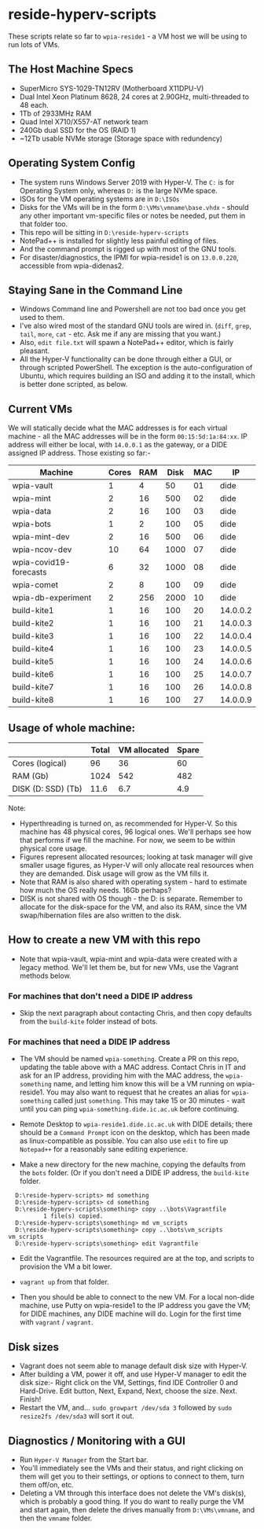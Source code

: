 # reside-hyperv-scripts

These scripts relate so far to `wpia-reside1` - a VM host we will be using
to run lots of VMs.

## The Host Machine Specs

* SuperMicro SYS-1029-TN12RV (Motherboard X11DPU-V)
* Dual Intel Xeon Platinum 8628, 24 cores at 2.90GHz, multi-threaded to 48 each.
* 1Tb of 2933MHz RAM
* Quad Intel X710/X557-AT network team
* 240Gb dual SSD for the OS (RAID 1)
* ~12Tb usable NVMe storage (Storage space with redundency)

## Operating System Config

* The system runs Windows Server 2019 with Hyper-V. The `C:` is for Operating System
only, whereas `D:` is the large NVMe space.
* ISOs for the VM operating systems are in `D:\ISOs`
* Disks for the VMs will be in the form `D:\VMs\vmname\base.vhdx` - should any other
important vm-specific files or notes be needed, put them in that folder too.
* This repo will be sitting in `D:\reside-hyperv-scripts`
* NotePad++ is installed for slightly less painful editing of files.
* And the command prompt is rigged up with most of the GNU tools.
* For disaster/diagnostics, the IPMI for wpia-reside1 is on `13.0.0.220`, accessible
from wpia-didenas2.

## Staying Sane in the Command Line

* Windows Command line and Powershell are not too bad once you get used to them.
* I've also wired most of the standard GNU tools are wired in. (`diff`, `grep`,
`tail`, `more`, `cat` - etc. Ask me if any are missing that you want.)
* Also, `edit file.txt` will spawn a NotePad++ editor, which is fairly pleasant.
* All the Hyper-V functionality can be done through either a GUI, or through scripted
PowerShell. The exception is the auto-configuration of Ubuntu, which requires building an ISO
and adding it to the install, which is better done scripted, as below.

## Current VMs

We will statically decide what the MAC addresses is for each virtual machine - all
the MAC addresses will be in the form `00:15:5d:1a:84:xx`. IP address will either be
local, with `14.0.0.1` as the gateway, or a DIDE assigned IP address. Those existing so far:-

| Machine                | Cores | RAM | Disk | MAC |     IP   |
|------------------------|-------|-----|------|-----|----------|
| wpia-vault             |   1   |  4  |  50  |  01 |   dide   |
| wpia-mint              |   2   | 16  | 500  |  02 |   dide   |
| wpia-data              |   2   | 16  | 100  |  03 |   dide   |
| wpia-bots              |   1   |  2  | 100  |  05 |   dide   |
| wpia-mint-dev          |   2   | 16  | 500  |  06 |   dide   |
| wpia-ncov-dev          |   10  | 64  | 1000 |  07 |   dide   |
| wpia-covid19-forecasts |   6   | 32  | 1000 |  08 |   dide   |
| wpia-comet             |   2   |  8  | 100  |  09 |   dide   |
| wpia-db-experiment     |   2   | 256 | 2000 |  10 |   dide   |
| build-kite1            |   1   | 16  | 100  |  20 | 14.0.0.2 |
| build-kite2            |   1   | 16  | 100  |  21 | 14.0.0.3 |
| build-kite3            |   1   | 16  | 100  |  22 | 14.0.0.4 |
| build-kite4            |   1   | 16  | 100  |  23 | 14.0.0.5 |
| build-kite5            |   1   | 16  | 100  |  24 | 14.0.0.6 |
| build-kite6            |   1   | 16  | 100  |  25 | 14.0.0.7 |
| build-kite7            |   1   | 16  | 100  |  26 | 14.0.0.8 |
| build-kite8            |   1   | 16  | 100  |  27 | 14.0.0.9 |

## Usage of whole machine:

|                      | Total     | VM allocated   |   Spare   |
|----------------------|-----------|----------------|-----------|
| Cores (logical)      |    96     |     36         |    60     |
| RAM (Gb)             |  1024     |    542         |   482     |
| DISK (D: SSD) (Tb)   |  11.6     |    6.7         |   4.9     |

Note:

* Hyperthreading is turned on, as recommended for Hyper-V. So this
  machine has 48 physical cores, 96 logical ones. We'll perhaps see
  how that performs if we fill the machine. For now, we seem to
  be within physical core usage.
* Figures represent allocated resources; looking at task manager
  will give smaller usage figures, as Hyper-V will only allocate
  real resources when they are demanded. Disk usage will grow as
  the VM fills it.
* Note that RAM is also shared with operating system - hard to
  estimate how much the OS really needs. 16Gb perhaps?
* DISK is not shared with OS though - the D: is separate. Remember
  to allocate for the disk-space for the VM, and also its RAM, since
  the VM swap/hibernation files are also written to the disk.

## How to create a new VM with this repo

* Note that wpia-vault, wpia-mint and wpia-data were created with a legacy method.
  We'll let them be, but for new VMs, use the Vagrant methods below.

### For machines that don't need a DIDE IP address

* Skip the next paragraph about contacting Chris, and then copy defaults
  from the `build-kite` folder instead of bots.

### For machines that need a DIDE IP address

* The VM  should be named `wpia-something`. Create a PR on this repo, updating
  the table above with a MAC address. Contact Chris in IT and ask for an IP address,
  providing him with the MAC address, the `wpia-something` name, and letting him
  know this will be a VM running on wpia-reside1. You may also want to request that
  he creates an alias for `wpia-something` called just `something`. This may take
  15 or 30 minutes - wait until you can ping `wpia-something.dide.ic.ac.uk` before
  continuing.

* Remote Desktop to `wpia-reside1.dide.ic.ac.uk` with DIDE details; there should be
  a `Command Prompt` icon on the desktop, which has been made as linux-compatible
  as possible. You can also use `edit` to fire up `Notepad++` for a reasonably
  sane editing experience.

* Make a new directory for the new machine, copying the defaults from the `bots`
  folder. (Or if you don't need a DIDE IP address, the `build-kite` folder.

```
  D:\reside-hyperv-scripts> md something
  D:\reside-hyperv-scripts> cd something
  D:\reside-hyperv-scripts\something> copy ..\bots\Vagrantfile
          1 file(s) copied.
  D:\reside-hyperv-scripts\something> md vm_scripts
  D:\reside-hyperv-scripts\something> copy ..\bots\vm_scripts vm_scripts
  D:\reside-hyperv-scripts\something> edit Vagrantfile
```

* Edit the Vagrantfile. The resources required are at the top, and scripts to
  provision the VM a bit lower.

* `vagrant up` from that folder.

* Then you should be able to connect to the new VM. For a local non-dide machine, use
Putty on wpia-reside1 to the IP address you gave the VM; for DIDE machines, any DIDE
machine will do. Login for the first time with `vagrant` / `vagrant`.

## Disk sizes

* Vagrant does not seem able to manage default disk size with Hyper-V.
* After building a VM, power it off, and use Hyper-V manager to edit
the disk size:- Right click on the VM, Settings, find IDE Controller 0
and Hard-Drive. Edit button, Next, Expand, Next, choose the size.
Next. Finish!
* Restart the VM, and... `sudo growpart /dev/sda 3` followed by
`sudo resize2fs /dev/sda3` will sort it out.

## Diagnostics / Monitoring with a GUI

* Run `Hyper-V Manager` from the Start bar.
* You'll immediately see the VMs and their status, and right clicking on them
will get you to their settings, or options to connect to them, turn them off/on, etc.
* Deleting a VM through this interface does not delete the VM's disk(s), which is
probably a good thing. If you do want to really purge the VM and start again, then
delete the drives manually from `D:\VMs\vmname`, and then the `vmname` folder.
